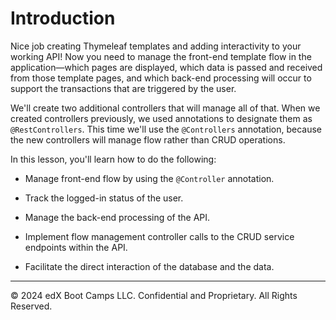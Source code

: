 # Introduction

Nice job creating Thymeleaf templates and adding interactivity to your working API! Now you need to manage the front-end template flow in the application—which pages are displayed, which data is passed and received from those template pages, and which back-end processing will occur to support the transactions that are triggered by the user.

We'll create two additional controllers that will manage all of that. When we created controllers previously, we used annotations to designate them as `@RestControllers`. This time we'll use the `@Controllers` annotation, because the new controllers will manage flow rather than CRUD operations.

In this lesson, you'll learn how to do the following:

* Manage front-end flow by using the `@Controller` annotation.

* Track the logged-in status of the user.

* Manage the back-end processing of the API.

* Implement flow management controller calls to the CRUD service endpoints within the API.

* Facilitate the direct interaction of the database and the data.

---
© 2024 edX Boot Camps LLC. Confidential and Proprietary. All Rights Reserved.